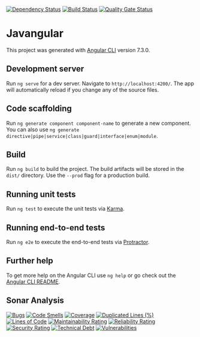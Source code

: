 [![Dependency Status][daviddm-image]][daviddm-url] 
[![Build Status][travis-image]][travis-url]
[![Quality Gate Status][gate-status-image]][sonar-url]


# Javangular

This project was generated with [Angular CLI](https://github.com/angular/angular-cli) version 7.3.0.

## Development server

Run `ng serve` for a dev server. Navigate to `http://localhost:4200/`. The app will automatically reload if you change any of the source files.

## Code scaffolding

Run `ng generate component component-name` to generate a new component. You can also use `ng generate directive|pipe|service|class|guard|interface|enum|module`.

## Build

Run `ng build` to build the project. The build artifacts will be stored in the `dist/` directory. Use the `--prod` flag for a production build.

## Running unit tests

Run `ng test` to execute the unit tests via [Karma](https://karma-runner.github.io).

## Running end-to-end tests

Run `ng e2e` to execute the end-to-end tests via [Protractor](http://www.protractortest.org/).

## Further help

To get more help on the Angular CLI use `ng help` or go check out the [Angular CLI README](https://github.com/angular/angular-cli/blob/master/README.md).

## Sonar Analysis

[![Bugs][bugs-image]][sonar-url]
[![Code Smells][code-smells-image]][sonar-url]
[![Coverage][coverage-image]][sonar-url]
[![Duplicated Lines (%)][duplicated-image]][sonar-url]
[![Lines of Code][lines-image]][sonar-url]
[![Maintainability Rating][maintainability-image]][sonar-url]
[![Reliability Rating][reliability-image]][sonar-url]
[![Security Rating][security-image]][sonar-url]
[![Technical Debt][debt-image]][sonar-url]
[![Vulnerabilities][vulnerabilities-image]][sonar-url]

[bugs-image]: https://sonarcloud.io/api/project_badges/measure?project=javangular-starter_javangular&metric=bugs 
[code-smells-image]: https://sonarcloud.io/api/project_badges/measure?project=javangular-starter_javangular&metric=code_smells 
[coverage-image]: https://sonarcloud.io/api/project_badges/measure?project=javangular-starter_javangular&metric=coverage 
[duplicated-image]: https://sonarcloud.io/api/project_badges/measure?project=javangular-starter_javangular&metric=duplicated_lines_density 
[lines-image]: https://sonarcloud.io/api/project_badges/measure?project=javangular-starter_javangular&metric=ncloc 
[maintainability-image]: https://sonarcloud.io/api/project_badges/measure?project=javangular-starter_javangular&metric=sqale_rating
[gate-status-image]: https://sonarcloud.io/api/project_badges/measure?project=javangular-starter_javangular&metric=alert_status
[reliability-image]: https://sonarcloud.io/api/project_badges/measure?project=javangular-starter_javangular&metric=reliability_rating
[security-image]: https://sonarcloud.io/api/project_badges/measure?project=javangular-starter_javangular&metric=security_rating 
[debt-image]: https://sonarcloud.io/api/project_badges/measure?project=javangular-starter_javangular&metric=sqale_index 
[vulnerabilities-image]: https://sonarcloud.io/api/project_badges/measure?project=javangular-starter_javangular&metric=vulnerabilities 
[sonar-url]: https://sonarcloud.io/dashboard?id=javangular-starter_javangular
[daviddm-image]: https://david-dm.org/javangular-starter/javangular.svg?theme=shields.io
[daviddm-url]: https://david-dm.org/javangular-starter/javangular
[travis-image]: https://travis-ci.com/javangular-starter/javangular.svg?branch=master
[travis-url]: https://travis-ci.com/javangular-starter/javangular
